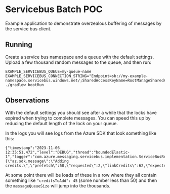 # Servicebus Batch POC

Example application to demonstrate overzealous buffering of messages
by the service bus client.

## Running

Create a service bus namespace and a queue with the default settings. Upload a few thousand random messages to the queue, and then run:

```shell
EXAMPLE_SERVICEBUS_QUEUE=my-queue-name EXAMPLE_SERVICEBUS_CONNECTION_STRING="Endpoint=sb://my-example-namespace.servicebus.windows.net/;SharedAccessKeyName=RootManageSharedAccessKey;SharedAccessKey=sharedAccessKey" ./gradlew bootRun
```


## Observations

With the default settings you should see after a while that the locks have expired when trying to complete 
messages. You can speed this up by reducing the default length of the lock on your queue.

In the logs you will see logs from the Azure SDK that look something like this:

```
{"timestamp":"2023-11-06 12:35:51.472","level":"DEBUG","thread":"boundedElastic-1","logger":"com.azure.messaging.servicebus.implementation.ServiceBusReceiveLinkProcessor","message":"{\"az.sdk.message\":\"Adding credits.\",\"prefetch\":50,\"requested\":2,\"linkCredits\":62,\"expectedTotalCredit\":50,\"queuedMessages\":1,\"creditsToAdd\":0,\"messageQueueSize\":0}","context":"default"}
```

At some point there will be loads of these in a row where they all contain something like `"creditsToAdd": 45` (some number less than 50)
and then the `messageQueueSize` will jump into the thousands.